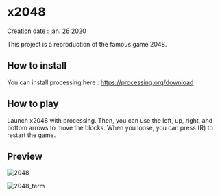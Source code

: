 # x2048
Creation date : jan. 26 2020

This project is a reproduction of the famous game 2048.

## How to install
You can install processing here :
https://processing.org/download

## How to play
Launch x2048 with processing.
Then, you can use the left, up, right, and bottom arrows to move the blocks.
When you loose, you can press (R) to restart the game.

## Preview

![2048](https://user-images.githubusercontent.com/95108507/177056419-44483704-c1cf-4618-ba27-0c21caa65d79.png)

![2048_term](https://user-images.githubusercontent.com/95108507/177056524-faee1a72-4894-4244-b177-d9560678ccdd.png)



